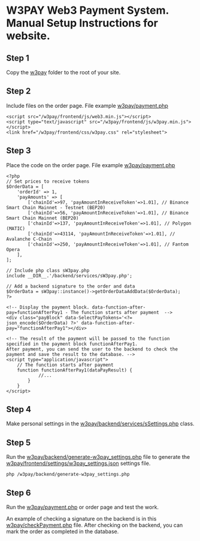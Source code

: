 # W3PAY Web3 Payment System. Manual Setup Instructions for website.

## Step 1
Copy the [w3pay](w3pay) folder to the root of your site.

## Step 2
Include files on the order page.
File example [w3pay/payment.php](w3pay/payment.php)
```
<script src="/w3pay/frontend/js/web3.min.js"></script>
<script type="text/javascript" src="/w3pay/frontend/js/w3pay.min.js"></script>
<link href="/w3pay/frontend/css/w3pay.css" rel="stylesheet">
```
## Step 3
Place the code on the order page.
File example [w3pay/payment.php](w3pay/payment.php)
```
<?php
// Set prices to receive tokens
$OrderData = [
    'orderId' => 1,
    'payAmounts' => [
        ['chainId'=>97, 'payAmountInReceiveToken'=>1.01], // Binance Smart Chain Mainnet - Testnet (BEP20)
        ['chainId'=>56, 'payAmountInReceiveToken'=>1.01], // Binance Smart Chain Mainnet (BEP20)
        ['chainId'=>137, 'payAmountInReceiveToken'=>1.01], // Polygon (MATIC)
        ['chainId'=>43114, 'payAmountInReceiveToken'=>1.01], // Avalanche C-Chain
        ['chainId'=>250, 'payAmountInReceiveToken'=>1.01], // Fantom Opera
    ],
];

// Include php class sW3pay.php
include __DIR__.'/backend/services/sW3pay.php';

// Add a backend signature to the order and data
$OrderData = sW3pay::instance()->getOrderDataAddData($OrderData);
?>

<!-- Display the payment block. data-function-after-pay=functionAfterPay1 - The function starts after payment  -->
<div class="payBlock" data-SelectPayTokens='<?= json_encode($OrderData) ?>' data-function-after-pay="functionAfterPay1"></div>

<!-- The result of the payment will be passed to the function specified in the payment block functionAfterPay1.
After payment, you can send the user to the backend to check the payment and save the result to the database. -->
<script type="application/javascript">
    // The function starts after payment
    function functionAfterPay1(dataPayResult) {
            //...
        }
    }
</script>
```

## Step 4
Make personal settings in the [w3pay/backend/services/sSettings.php](w3pay/backend/services/sSettings.php) class.

## Step 5
Run the [w3pay/backend/generate-w3pay_settings.php](w3pay/backend/generate-w3pay_settings.php) file to generate the [w3pay/frontend/settings/w3pay_settings.json](w3pay/frontend/settings/w3pay_settings.json) settings file.
```
php /w3pay/backend/generate-w3pay_settings.php
```

## Step 6
Run the [w3pay/payment.php](w3pay/payment.php) or order page and test the work.

An example of checking a signature on the backend is in this [w3pay/checkPayment.php](w3pay/checkPayment.php) file. After checking on the backend, you can mark the order as completed in the database.



